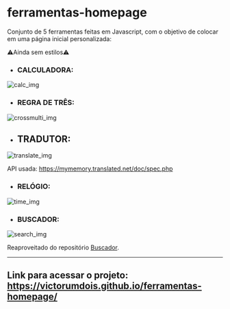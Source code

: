 # ferramentas-homepage
Conjunto de 5 ferramentas feitas em Javascript, com o objetivo de colocar em uma página inicial personalizada:

⚠️Ainda sem estilos⚠️

- ### CALCULADORA:
 ![calc_img](https://user-images.githubusercontent.com/88866368/191374350-f6460144-11b0-423f-8e9a-883d817a2366.png)

- ### REGRA DE TRÊS:
 ![crossmulti_img](https://user-images.githubusercontent.com/88866368/191374390-c24f601b-dfc9-4c13-9320-21c2a473e874.png)

- ## TRADUTOR:
 ![translate_img](https://user-images.githubusercontent.com/88866368/191374469-0be1eeb5-f0da-4e31-8b34-0aca07d3ea6c.png)

 API usada: https://mymemory.translated.net/doc/spec.php

- ### RELÓGIO:
 ![time_img](https://user-images.githubusercontent.com/88866368/191374496-2e769971-776a-4375-9cfb-9eb7182ca4ef.png)

- ### BUSCADOR:
 ![search_img](https://user-images.githubusercontent.com/88866368/191374546-e90ff366-7add-41e6-aaa6-2428aa0bddbf.png)

 Reaproveitado do repositório [Buscador](https://github.com/victorumdois/Buscador).

---
## Link para acessar o projeto: https://victorumdois.github.io/ferramentas-homepage/
